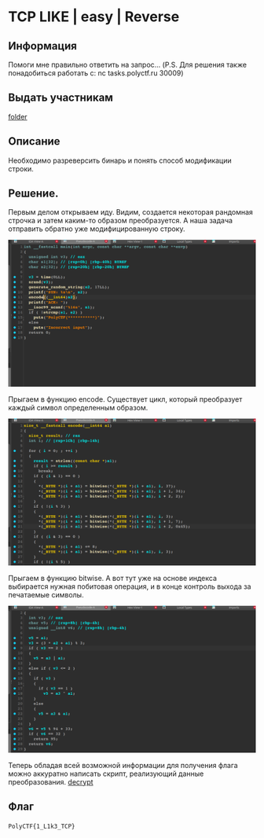 # TCP LIKE | easy | Reverse

## Информация
Помоги мне правильно ответить на запрос... (P.S. Для решения также понадобиться работать с: nc tasks.polyctf.ru 30009)

## Выдать участникам
[folder](public/)

## Описание
Необходимо разреверсить бинарь и понять способ модификации строки.

## Решение.
Первым делом открываем иду. Видим, создается некоторая рандомная строчка и затем каким-то образом преобразуется. А наша задача отправить обратно уже модифицированную строку.

![1](solve/2.png)

Прыгаем в функцию encode. Существует цикл, который преобразует каждый символ определенным образом.

![2](solve/3.png)

Прыгаем в функцию bitwise. А вот тут уже на основе индекса выбирается нужная побитовая операция, и в конце контроль выхода за печатаемые символы.

![3](solve/1.png)

Теперь обладая всей возможной информации для получения флага можно аккуратно написать скрипт, реализующий данные преобразования. [decrypt](solve/decrypt.py)

## Флаг
`PolyCTF{1_L1k3_TCP}`
